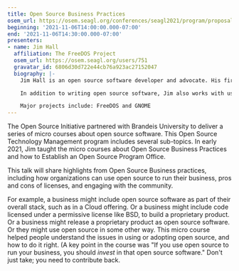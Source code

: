 ```yaml
---
title: Open Source Business Practices
osem_url: https://osem.seagl.org/conferences/seagl2021/program/proposals/819
beginning: '2021-11-06T14:00:00.000-07:00'
end: '2021-11-06T14:30:00.000-07:00'
presenters:
- name: Jim Hall
  affiliation: The FreeDOS Project
  osem_url: https://osem.seagl.org/users/751
  gravatar_id: 6806d30d722e44cb76a923ac27152047
  biography: |-
    Jim Hall is an open source software developer and advocate. His first contribution to open source was in 1993, with a patch to GNU Emacs. Since then, Jim has authored, contributed to, or maintained dozens of open source projects.

    In addition to writing open source software, Jim also works with usability testing in open source software.

    Major projects include: FreeDOS and GNOME
---
```


The Open Source Initiative partnered with Brandeis University to deliver a series of micro courses about open source software. This Open Source Technology Management program includes several sub-topics. In early 2021, Jim taught the micro courses about Open Source Business Practices and how to Establish an Open Source Program Office.

This talk will share highlights from Open Source Business practices, including how organizations can use open source to run their business, pros and cons of licenses, and engaging with the community.

For example, a business might include open source software as part of their overall stack, such as in a Cloud offering. Or a business might include code licensed under a permissive license like BSD, to build a proprietary product. Or a business might release a proprietary product as open source software. Or they might use open source in some other way. This micro course helped people understand the issues in using or adopting open source, and how to do it right. (A key point in the course was "If you use open source to run your business, you should *invest* in that open source software." Don't just take; you need to contribute back.

